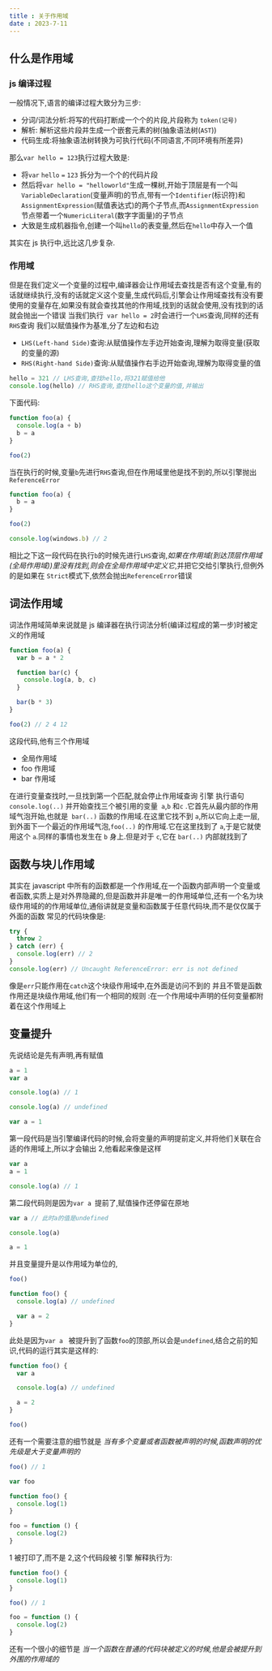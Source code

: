 ```yaml
---
title : 关于作用域
date : 2023-7-11
---
```



## 什么是作用域

### js 编译过程

一般情况下,语言的编译过程大致分为三步:

- 分词/词法分析:将写的代码打断成一个个的片段,片段称为 `token(记号)`
- 解析: 解析这些片段并生成一个嵌套元素的树(抽象语法树(`AST`))
- 代码生成:将抽象语法树转换为可执行代码(不同语言,不同环境有所差异)

那么`var hello = 123`执行过程大致是:

- 将`var` `hello` `=` `123` 拆分为一个个的代码片段
- 然后将`var hello = "helloworld"`生成一棵树,开始于顶层是有一个叫`VariableDeclaration`(变量声明)的节点,带有一个`Identifier`(标识符)和`AssignmentExpression`(赋值表达式)的两个子节点,而`AssignmentExpression`节点带着一个`NumericLiteral`(数字字面量)的子节点
- 大致是生成机器指令,创建一个叫`hello`的表变量,然后在`hello`中存入一个值

其实在 js 执行中,远比这几步复杂.

### 作用域

<!-- 在 js 执行过程中,我们都知道如果在当前执行的作用域中没有某个变量,则会去外部作用域查找是否有当前变量 -->

但是在我们定义一个变量的过程中,编译器会让作用域去查找是否有这个变量,有的话就继续执行,没有的话就定义这个变量,生成代码后,引擎会让作用域查找有没有要使用的变量存在,如果没有就会查找其他的作用域,找到的话就会使用,没有找到的话就会抛出一个错误
当我们执行` var hello = 2`时会进行一个`LHS`查询,同样的还有`RHS`查询
我们以赋值操作为基准,分了左边和右边

- `LHS(Left-hand Side)`查询:从赋值操作左手边开始查询,理解为取得变量(获取的变量的源)
- `RHS(Right-hand Side)`查询:从赋值操作右手边开始查询,理解为取得变量的值

```javascript
hello = 321 // LHS查询,查找hello,将321赋值给他
console.log(hello) // RHS查询,查找hello这个变量的值,并输出
```

下面代码:

```javascript
function foo(a) {
  console.log(a + b)
  b = a
}

foo(2)
```

当在执行的时候,变量`b`先进行`RHS`查询,但在作用域里他是找不到的,所以引擎抛出`ReferenceError`

```javascript
function foo(a) {
  b = a
}

foo(2)

console.log(windows.b) // 2
```

相比之下这一段代码在执行`b`的时候先进行`LHS`查询,_如果在作用域(到达顶层作用域(全局作用域))里没有找到,则会在全局作用域中定义它_,并把它交给引擎执行,但例外的是如果在 `Strict`模式下,依然会抛出`ReferenceError`错误

## 词法作用域

词法作用域简单来说就是 js 编译器在执行词法分析(编译过程成的第一步)时被定义的作用域

```javascript
function foo(a) {
  var b = a * 2

  function bar(c) {
    console.log(a, b, c)
  }

  bar(b * 3)
}

foo(2) // 2 4 12
```

这段代码,他有三个作用域

- 全局作用域
- foo 作用域
- bar 作用域

在进行变量查找时,一旦找到第一个匹配,就会停止作用域查询
引擎 执行语句 `console.log(..)` 并开始查找三个被引用的变量` a`,`b` 和`c` .它首先从最内部的作用域气泡开始,也就是` bar(..)` 函数的作用域.在这里它找不到 `a`,所以它向上走一层,到外面下一个最近的作用域气泡,`foo(..)` 的作用域.它在这里找到了 `a`,于是它就使用这个 `a`.同样的事情也发生在 `b` 身上.但是对于 `c`,它在 `bar(..)` 内部就找到了

## 函数与块儿作用域

其实在 javascript 中所有的函数都是一个作用域,在一个函数内部声明一个变量或者函数,实质上是对外界隐藏的,但是函数并非是唯一的作用域单位,还有一个名为块级作用域的的作用域单位,通俗讲就是变量和函数属于任意代码块,而不是仅仅属于外面的函数
常见的代码块像是:

```javascript
try {
  throw 2
} catch (err) {
  console.log(err) // 2
}
console.log(err) // Uncaught ReferenceError: err is not defined
```

像是`err`只能作用在`catch`这个块级作用域中,在外面是访问不到的
并且不管是函数作用还是块级作用域,他们有一个相同的规则 :在一个作用域中声明的任何变量都附着在这个作用域上

## 变量提升

先说结论是先有声明,再有赋值

```javascript
a = 1
var a

console.log(a) // 1
```

```javascript
console.log(a) // undefined

var a = 1
```

第一段代码是当引擎编译代码的时候,会将变量的声明提前定义,并将他们关联在合适的作用域上,所以才会输出 2,他看起来像是这样

```javascript
var a
a = 1

console.log(a) // 1
```

第二段代码则是因为`var a `提前了,赋值操作还停留在原地

```javascript
var a // 此时a的值是undefined

console.log(a)

a = 1
```

并且变量提升是以作用域为单位的,

```javascript
foo()

function foo() {
  console.log(a) // undefined

  var a = 2
}
```

此处是因为`var a ` 被提升到了函数`foo`的顶部,所以会是`undefined`,结合之前的知识,代码的运行其实是这样的:

```javascript
function foo() {
  var a

  console.log(a) // undefined

  a = 2
}

foo()
```

还有一个需要注意的细节就是 _当有多个变量或者函数被声明的时候,函数声明的优先级是大于变量声明的_

```javascript
foo() // 1

var foo

function foo() {
  console.log(1)
}

foo = function () {
  console.log(2)
}
```

1 被打印了,而不是 2,这个代码段被 引擎 解释执行为:

```javascript
function foo() {
  console.log(1)
}

foo() // 1

foo = function () {
  console.log(2)
}
```

还有一个很小的细节是 _当一个函数在普通的代码块被定义的时候,他是会被提升到外围的作用域的_
